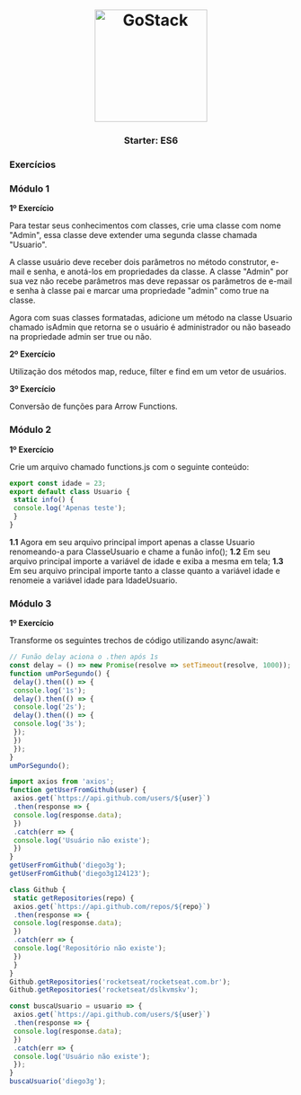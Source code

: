<h1 align="center">
    <img alt="GoStack" src="https://rocketseat-cdn.s3-sa-east-1.amazonaws.com/bootcamp-header.png" width="200px" />
</h1>

<h3 align="center">
  Starter: ES6
</h3>


### Exercícios

### Módulo 1

**1º Exercício**

Para testar seus conhecimentos com classes, crie uma classe com nome "Admin", essa classe deve
extender uma segunda classe chamada "Usuario".

A classe usuário deve receber dois parâmetros no método construtor, e-mail e senha, e anotá-los
em propriedades da classe. A classe "Admin" por sua vez não recebe parâmetros mas deve
repassar os parâmetros de e-mail e senha à classe pai e marcar uma propriedade "admin" como
true na classe.

Agora com suas classes formatadas, adicione um método na classe Usuario chamado isAdmin que
retorna se o usuário é administrador ou não baseado na propriedade admin ser true ou não.

**2º Exercício**

Utilização dos métodos map, reduce, filter e find em um vetor de usuários.

**3º Exercício**

Conversão de funções para Arrow Functions.

### Módulo 2

**1º Exercício**

Crie um arquivo chamado functions.js com o seguinte conteúdo:

```js
export const idade = 23;
export default class Usuario {
 static info() {
 console.log('Apenas teste');
 }
}
```

**1.1**
Agora em seu arquivo principal import apenas a classe Usuario renomeando-a para ClasseUsuario
e chame a funão info();
**1.2**
Em seu arquivo principal importe a variável de idade e exiba a mesma em tela;
**1.3**
Em seu arquivo principal importe tanto a classe quanto a variável idade e renomeie a variável idade
para IdadeUsuario.

### Módulo 3

**1º Exercício**

Transforme os seguintes trechos de código utilizando async/await:

```js
// Funão delay aciona o .then após 1s
const delay = () => new Promise(resolve => setTimeout(resolve, 1000));
function umPorSegundo() {
 delay().then(() => {
 console.log('1s');
 delay().then(() => {
 console.log('2s');
 delay().then(() => {
 console.log('3s');
 });
 })
 });
}
umPorSegundo();
```

```js
import axios from 'axios';
function getUserFromGithub(user) {
 axios.get(`https://api.github.com/users/${user}`)
 .then(response => {
 console.log(response.data);
 })
 .catch(err => {
 console.log('Usuário não existe');
 })
}
getUserFromGithub('diego3g');
getUserFromGithub('diego3g124123');
```

```js
class Github {
 static getRepositories(repo) {
 axios.get(`https://api.github.com/repos/${repo}`)
 .then(response => {
 console.log(response.data);
 })
 .catch(err => {
 console.log('Repositório não existe');
 })
 }
}
Github.getRepositories('rocketseat/rocketseat.com.br');
Github.getRepositories('rocketseat/dslkvmskv');
```

```js
const buscaUsuario = usuario => {
 axios.get(`https://api.github.com/users/${user}`)
 .then(response => {
 console.log(response.data);
 })
 .catch(err => {
 console.log('Usuário não existe');
 });
}
buscaUsuario('diego3g');
```
